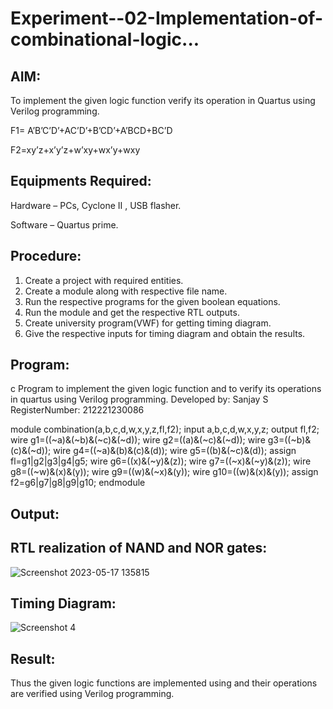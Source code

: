 # Experiment--02-Implementation-of-combinational-logic...
 
## AIM:

To implement the given logic function verify its operation in Quartus using Verilog programming.

F1= A’B’C’D’+AC’D’+B’CD’+A’BCD+BC’D

F2=xy’z+x’y’z+w’xy+wx’y+wxy
 
## Equipments Required:

Hardware – PCs, Cyclone II , USB flasher.

Software – Quartus prime.

## Procedure:

1) Create a project with required entities.
2) Create a module along with respective file name.
3) Run the respective programs for the given boolean equations.
4) Run the module and get the respective RTL outputs.
5) Create university program(VWF) for getting timing diagram.
6) Give the respective inputs for timing diagram and obtain the results.

## Program:

c
Program to implement the given logic function and to verify its operations in quartus using Verilog programming.
Developed by: Sanjay S
RegisterNumber: 212221230086

module combination(a,b,c,d,w,x,y,z,fl,f2);
input a,b,c,d,w,x,y,z;
output fl,f2;
wire g1=((~a)&(~b)&(~c)&(~d)); 
wire g2=((a)&(~c)&(~d));
wire g3=((~b)&(c)&(~d));
wire g4=((~a)&(b)&(c)&(d)); 
wire g5=((b)&(~c)&(d));
assign fl=g1|g2|g3|g4|g5; 
wire g6=((x)&(~y)&(z));
wire g7=((~x)&(~y)&(z));
wire g8=((~w)&(x)&(y)); 
wire g9=((w)&(~x)&(y));
wire g10=((w)&(x)&(y)); 
assign f2=g6|g7|g8|g9|g10;
endmodule



## Output:

## RTL realization of NAND and NOR gates:

![Screenshot 2023-05-17 135815](https://github.com/Guruprasad21002001/Experiment--04-Implementation-of-combinational-logic-using-universal-gates/assets/95342910/5df2e29c-367e-4508-884b-65db4d1fbc96)


## Timing Diagram:

![Screenshot 4](https://github.com/Guruprasad21002001/Experiment--04-Implementation-of-combinational-logic-using-universal-gates/assets/95342910/1e3d5126-9c6b-4ca7-8442-375d19899962)



## Result:

Thus the given logic functions are implemented using  and their operations are verified using Verilog programming.
